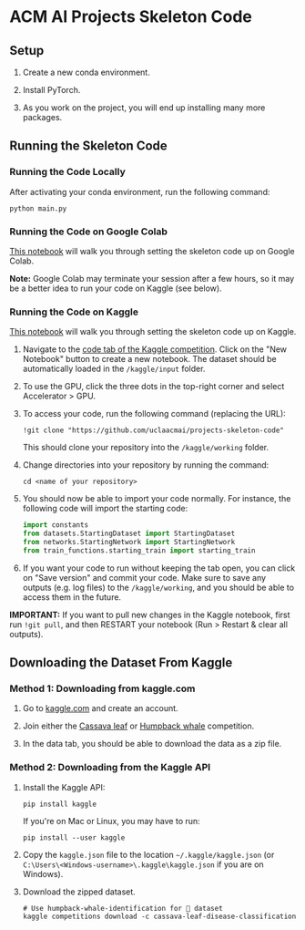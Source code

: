 # ACM AI Projects Skeleton Code

## Setup

1. Create a new conda environment.

2. Install PyTorch.

3. As you work on the project, you will end up installing many more packages.

## Running the Skeleton Code

### Running the Code Locally

After activating your conda environment, run the following command:

```
python main.py
```

### Running the Code on Google Colab

[This notebook](https://colab.research.google.com/drive/1zkxwgDItHv92iD07M8o8FlfJ0ZxLUDly?usp=sharing) will walk you through setting the skeleton code up on Google Colab.

**Note:** Google Colab may terminate your session after a few hours, so it may be a better idea to run your code on Kaggle (see below).

### Running the Code on Kaggle

[This notebook](https://www.kaggle.com/franktzheng/acm-ai-projects-kaggle-skeleton) will walk you through setting the skeleton code up on Kaggle.

1. Navigate to the [code tab of the Kaggle competition](https://www.kaggle.com/c/cassava-leaf-disease-classification/code). Click on the "New Notebook" button to create a new notebook. The dataset should be automatically loaded in the `/kaggle/input` folder.

2. To use the GPU, click the three dots in the top-right corner and select Accelerator > GPU.

3. To access your code, run the following command (replacing the URL):

   ```
   !git clone "https://github.com/uclaacmai/projects-skeleton-code"
   ```

   This should clone your repository into the `/kaggle/working` folder.

4. Change directories into your repository by running the command:

   ```
   cd <name of your repository>
   ```

5. You should now be able to import your code normally. For instance, the following code will import the starting code:

   ```python
   import constants
   from datasets.StartingDataset import StartingDataset
   from networks.StartingNetwork import StartingNetwork
   from train_functions.starting_train import starting_train
   ```

6. If you want your code to run without keeping the tab open, you can click on "Save version" and commit your code. Make sure to save any outputs (e.g. log files) to the `/kaggle/working`, and you should be able to access them in the future.

**IMPORTANT:** If you want to pull new changes in the Kaggle notebook, first run `!git pull`, and then RESTART your notebook (Run > Restart & clear all outputs).

## Downloading the Dataset From Kaggle

### Method 1: Downloading from kaggle.com

1. Go to [kaggle.com](kaggle.com) and create an account.

2. Join either the [Cassava leaf](https://www.kaggle.com/c/cassava-leaf-disease-classification) or [Humpback whale](https://www.kaggle.com/c/humpback-whale-identification) competition.

3. In the data tab, you should be able to download the data as a zip file.

### Method 2: Downloading from the Kaggle API

1. Install the Kaggle API:

   ```
   pip install kaggle
   ```

   If you're on Mac or Linux, you may have to run:

   ```
   pip install --user kaggle
   ```

2. Copy the `kaggle.json` file to the location `~/.kaggle/kaggle.json` (or `C:\Users\<Windows-username>\.kaggle\kaggle.json` if you are on Windows).

3. Download the zipped dataset.

   ```
   # Use humpback-whale-identification for 🐋 dataset
   kaggle competitions download -c cassava-leaf-disease-classification
   ```
